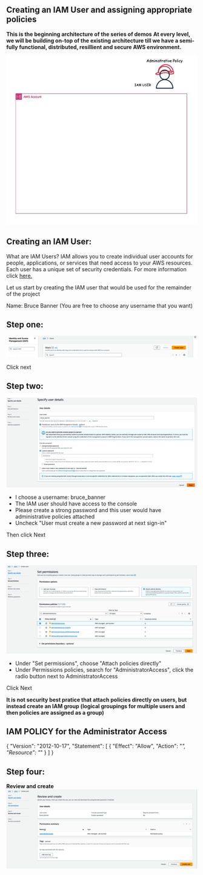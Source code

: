 ## Creating an IAM User and assigning appropriate policies

**This is the beginning architecture of the series of demos**
**At every level, we will be building on-top of the existing architecture till we have a semi-fully functional, distributed, resillient and secure AWS environment.**

![aws-design](/level-one/iam-images/iam.jpg)

## Creating an IAM User:
What are IAM Users? IAM allows you to create individual user accounts for people, applications, or services that need access to your AWS resources. Each user has a unique set of security credentials. For more information click [here.](https://docs.aws.amazon.com/IAM/latest/UserGuide/id_users.html)

Let us start by creating the IAM user that would be used for the remainder of the project

Name: Bruce Banner (You are free to choose any username that you want)

## Step one:
![iam-username](/level-one/iam-images/iam1.png)

Click next

## Step two:
![iam-userDetails](/level-one/iam-images/iam2.png)

- I choose a username: bruce_banner
- The IAM user should have access to the console
- Please create a strong password and this user would have administrative policies attached
- Uncheck "User must create a new password at next sign-in"

Then click Next

## Step three:
![iam-policy](/level-one/iam-images/iam3.png)
 - Under "Set permissions", choose "Attach policies directly"
 - Under Permissions policies, search for "AdministratorAccess", click the radio button next to AdministratorAccess

 Click Next

 **It is not security best pratice that attach policies directly on users, but instead create an IAM group (logical groupings for multiple users and then policies are assigned as a group)** 

## IAM POLICY for the Administrator Access

{
    "Version": "2012-10-17",              <!----------- Shows the version of the policy --------------->
    "Statement": [                          <!------ A policy can contain single or multiple statements ------------>
        {
            "Effect": "Allow",              <!----------- Effect is either an allow or deny --------------->
            "Action": "*",                  <!----- Shows what actions are allowed or denied. * means all actions  ------>
            "Resource": "*"             <!----- Shows the resource(s) included in this policy --------->
        }
    ]
}

## Step four:
**Review and create**
![iam-review](/level-one/iam-images/iam4.png)